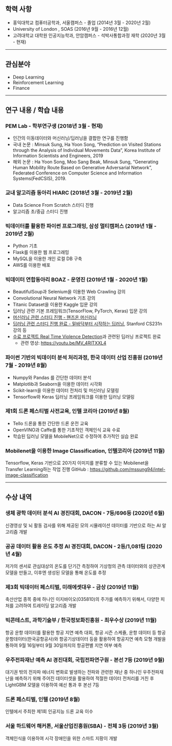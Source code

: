 ## 학력 사항
- 홍익대학교 컴퓨터공학과, 서울캠퍼스 - 졸업 (2014년 3월 - 2020년 2월)
- University of London , SOAS (2016년 9월 - 2016년 12월)
- 고려대학교 대학원 인공지능학과, 안암캠퍼스 - 석박사통합과정 재학 (2020년 3월 - 현재)

---

## 관심분야
- Deep Learning
- Reinforcement Learning
- Finance

---

## 연구 내용 / 학습 내용
### PEM Lab - 학부연구생 (2018년 3월 - 현재)
- 인간의 이동데이터와 머신러닝/딥러닝을 결합한 연구를 진행함
- 국내 논문 : Minsuk Sung, Ha Yoon Song, “Prediction on Visited Stations through the Analysis of Individual Movements Data”, Korea Institute of Information Scientists and Engineers, 2019
- 해외 논문 : Ha Yoon Song, Moo Sang Beak, Minsuk Sung, “Generating Human Mobility Route Based on Generative Adversarial Network”, Federated Conference on Computer Science and Information Systems(FedCSIS),  2019.
### 교내 알고리즘 동아리 HIARC (2018년 3월 - 2019년 2월)
- Data Science From Scratch 스터디 진행
- 알고리즘 초/중급 스터디 진행
### 빅데이터를 활용한 파이썬 프로그래밍, 삼성 멀티캠퍼스 (2019년 1월 - 2019년 2월)
- Python 기초
- Flask를 이용한 웹 프로그래밍
- MySQL을 이용한 개인 로컬  DB 구축
- AWS를 이용한 배포
### 빅데이터 연합동아리 BOAZ - 운영진 (2019년 1월 - 2020년 1월)
- BeautifulSoup과 Selenium을 이용한 Web Crawling 강의
- Convolutional Neural Network 기초 강의
- Titanic Dataset을 이용한 Kaggle 입문 강의
- 딥러닝 관련 기본 프레임워크(TensorFlow, PyTorch, Keras) 입문 강의
- [머신러닝 관련 스터디 진행 - 핸즈온 머신러닝](https://github.com/mssung94/Hands-On-MachineLearning )
- [딥러닝 관련 스터디 진행 완료 - 밑바닥부터 시작하는 딥러닝](https://github.com/mssung94/deep-learning-from-scratch), Stanford CS231n 강의 등
- [수료 프로젝트 Real Time Violence Detection](https://github.com/mssung94/boaz-adv-project)과 관련된 딥러닝 프로젝트 완료
  - 관련 영상:  https://youtu.be/MV_4RITXXL4 
### 파이썬 기반의 빅데이터 분석 처리과정, 한국 데이터 산업 진흥원 (2019년 7월 - 2019년 8월)
- Numpy와 Pandas 를 간단한 데이터 분석
- Matplotlib과 Seaborn을 이용한 데이터 시각화
- Scikit-learn을 이용한 데이터 전처리 및 머신러닝 모델링 
- Tensorflow와 Keras 딥러닝 프레임워크를 이용한 딥러닝 모델링
### 제1회 드론 페스티벌 사전교육, 인텔 코리아 (2019년 8월)
- Tello 드론을 통한 간단한 드론 운전 교육
- OpenVINO과 Caffe를 통한 기초적인 객체인식 교육 수료
- 학습된 딥러닝 모델을 MobileNet으로 수정하여 추가적인 실습 완료 
### Mobilenet을 이용한 Image Classification, 인텔코리아 (2019년 11월)
Tensorflow, Keras 기반으로 20가지 이미지를 분류할 수 있는 Mobilenet을 Transfer Learning하는 작업 진행
GitHub : https://github.com/mssung94/intel-image-classification

---

## 수상 내역
### 생체 광학 데이터 분석 AI 경진대회, DACON - 7등/696등 (2020년 6월)
신경영상 및 뇌 활동 검사를 위해 제공된 모의 시뮬레이션 데이터를 기반으로 하는 AI 알고리즘 개발
### 공공 데이터 활용 온도 추정 AI 경진대회, DACON - 2등/1,081팀 (2020년 4월)
저가의 센서로 관심대상의 온도를 단기간 측정하여 기상청의 관측 데이터와의 상관관계 모델을 만들고, 이후엔 생성된 모델을 통해 온도를 추정
### 제3회 빅데이터 페스티벌, 미래에셋대우 - 금상 (2019년 11월)
축산산업 종목 중에 하나인 이지바이오(035810)의 주가를 예측하기 위해서, 다양한 피처를 고려하여 트레이딩 알고리즘 개발
### 빅콘테스트, 과학기술부 / 한국정보화진흥원 - 최우수상 (2019년 11월)
항공 운항 데이터를 활용한 항공 지연 예측 대회, 항공 시즌 스케쥴, 운항 데이터 등 항공운항데이터(한국공항공사)와 항공기상데이터 등을 활용하여 항공지연 예측 모형 개발을 통하여 9월 16일부터 9월 30일까지의 항공편별 지연 여부 예측
### 우주전파재난 예측 AI 경진대회, 국립전파연구원 - 본선 7등 (2019년 9월)
대기권 밖의 전자파 에너지 변화로 발생하는 전파와 관련한 재난 중 하나인  우주전파재난을 예측하기 위해 주어진 데이터셋을 활용하여 적절한 데이터 전처리를 거친 후 LightGBM 모델을 이용하여 예선 통과 후 본선 7등
### 드론 페스티벌, 인텔 (2019년 8월)
인텔에서 주최한 제1회 인공지능 드론 교육 이수
### 서울 하드웨어 해커톤, 서울산업진흥원(SBA) - 전체 3등 (2019년 3월)
객체인식을 이용하여  시각 장애인을 위한 스마트 지팡이 개발
